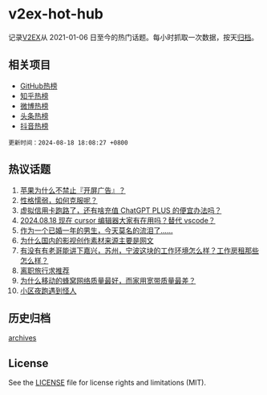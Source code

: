 # v2ex-hot-hub

 记录[V2EX](https://www.v2ex.com/)从 2021-01-06 日至今的热门话题。每小时抓取一次数据，按天[归档](archives)。
 
 ## 相关项目

- [GitHub热榜](https://github.com/snaildev/github-hot-hub)
- [知乎热榜](https://github.com/snaildev/zhihu-hot-hub)
- [微博热榜](https://github.com/snaildev/weibo-hot-hub)
- [头条热榜](https://github.com/snaildev/toutiao-hot-hub)
- [抖音热榜](https://github.com/snaildev/douyin-hot-hub)


 `更新时间：2024-08-18 18:08:27 +0800`

## 热议话题

1. [苹果为什么不禁止『开屏广告』？](https://www.v2ex.com/t/1065793)
1. [性格懦弱，如何克服呢？](https://www.v2ex.com/t/1065847)
1. [虚拟信用卡跑路了，还有啥充值 ChatGPT PLUS 的便宜办法吗？](https://www.v2ex.com/t/1065772)
1. [2024.08.18 现在 cursor 编辑器大家有在用吗？替代 vscode？](https://www.v2ex.com/t/1065842)
1. [作为一个已婚一年的男生，今天莫名的流泪了……](https://www.v2ex.com/t/1065778)
1. [为什么国内的影视创作素材来源主要是网文](https://www.v2ex.com/t/1065826)
1. [有没有有老哥能讲下嘉兴，苏州，宁波这块的工作环境怎么样？工作房租那些怎么样？](https://www.v2ex.com/t/1065757)
1. [离职旅行求推荐](https://www.v2ex.com/t/1065825)
1. [为什么移动的蜂窝网络质量最好，而家用宽带质量最差？](https://www.v2ex.com/t/1065768)
1. [小区夜跑遇到怪人](https://www.v2ex.com/t/1065809)

## 历史归档

[archives](archives)

## License

See the [LICENSE](LICENSE) file for license rights and limitations (MIT).
